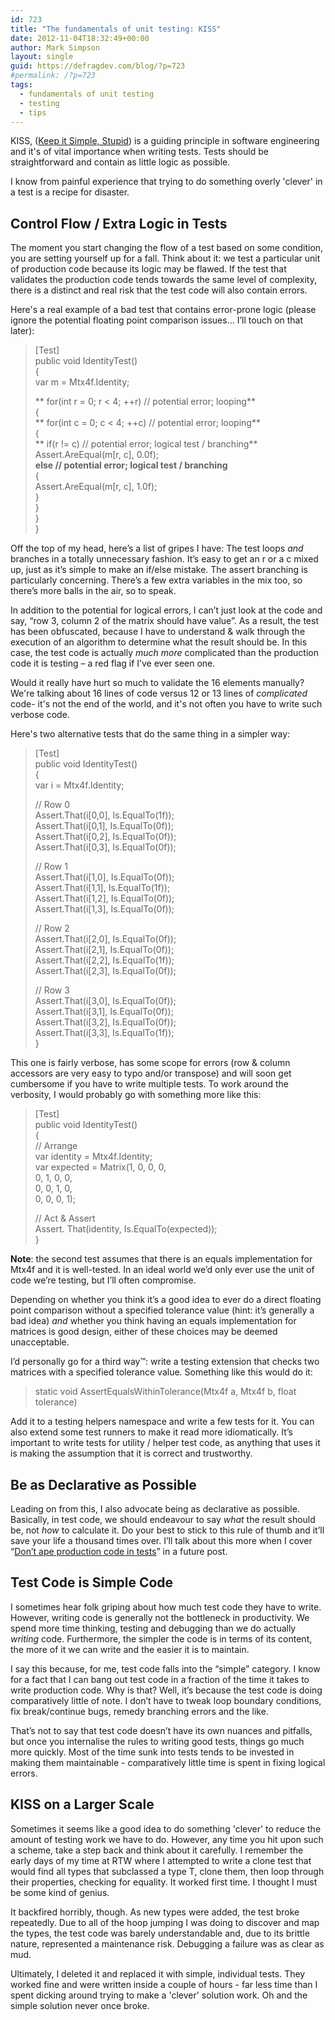 ```yaml
---
id: 723
title: "The fundamentals of unit testing: KISS"
date: 2012-11-04T18:32:49+00:00
author: Mark Simpson
layout: single
guid: https://defragdev.com/blog/?p=723
#permalink: /?p=723
tags:
  - fundamentals of unit testing
  - testing
  - tips
---
```

KISS, ([Keep it Simple, Stupid](http://en.wikipedia.org/wiki/KISS_principle)) is a guiding principle in software engineering and it's of vital importance when writing tests. Tests should be straightforward and contain as little logic as possible. 

I know from painful experience that trying to do something overly 'clever' in a test is a recipe for disaster.

## Control Flow / Extra Logic in Tests

The moment you start changing the flow of a test based on some condition, you are setting yourself up for a fall. Think about it: we test a particular unit of production code because its logic may be flawed. If the test that validates the production code tends towards the same level of complexity, there is a distinct and real risk that the test code will also contain errors.

Here's a real example of a bad test that contains error-prone logic (please ignore the potential floating point comparison issues... I’ll touch on that later):

> [Test]  
> public void IdentityTest()  
> {  
>  var m = Mtx4f.Identity;
> 
> ** for(int r = 0; r < 4; ++r) // potential error; looping**  
>  {  
> ** for(int c = 0; c < 4; ++c) // potential error; looping**  
>  {  
>  ** if(r != c) // potential error; logical test / branching**  
>  Assert.AreEqual(m[r, c], 0.0f);  
>  **else // potential error; logical test / branching**  
>  {  
>  Assert.AreEqual(m[r, c], 1.0f);  
>  }  
>  }  
>  }  
> }

<!--more-->

Off the top of my head, here’s a list of gripes I have: The test loops _and_ branches in a totally unnecessary fashion. It’s easy to get an r or a c mixed up, just as it’s simple to make an if/else mistake. The assert branching is particularly concerning. There’s a few extra variables in the mix too, so there’s more balls in the air, so to speak. 

In addition to the potential for logical errors, I can’t just look at the code and say, “row 3, column 2 of the matrix should have <x> value”. As a result, the test has been obfuscated, because I have to understand & walk through the execution of an algorithm to determine what the result should be. In this case, the test code is actually _much more_ complicated than the production code it is testing – a red flag if I’ve ever seen one.

Would it really have hurt so much to validate the 16 elements manually? We're talking about 16 lines of code versus 12 or 13 lines of _complicated_ code- it's not the end of the world, and it's not often you have to write such verbose code.

Here's two alternative tests that do the same thing in a simpler way:

> [Test]  
> public void IdentityTest()  
> {  
>  var i = Mtx4f.Identity;
> 
>  // Row 0  
>  Assert.That(i[0,0], Is.EqualTo(1f));  
>  Assert.That(i[0,1], Is.EqualTo(0f));  
>  Assert.That(i[0,2], Is.EqualTo(0f));  
>  Assert.That(i[0,3], Is.EqualTo(0f));
> 
>  // Row 1  
>  Assert.That(i[1,0], Is.EqualTo(0f));  
>  Assert.That(i[1,1], Is.EqualTo(1f));  
>  Assert.That(i[1,2], Is.EqualTo(0f));  
>  Assert.That(i[1,3], Is.EqualTo(0f));
> 
>  // Row 2  
>  Assert.That(i[2,0], Is.EqualTo(0f));  
>  Assert.That(i[2,1], Is.EqualTo(0f));  
>  Assert.That(i[2,2], Is.EqualTo(1f));  
>  Assert.That(i[2,3], Is.EqualTo(0f));
> 
>  // Row 3  
>  Assert.That(i[3,0], Is.EqualTo(0f));  
>  Assert.That(i[3,1], Is.EqualTo(0f));  
>  Assert.That(i[3,2], Is.EqualTo(0f));  
>  Assert.That(i[3,3], Is.EqualTo(1f));  
> }

This one is fairly verbose, has some scope for errors (row & column accessors are very easy to typo and/or transpose) and will soon get cumbersome if you have to write multiple tests. To work around the verbosity, I would probably go with something more like this:

> [Test]  
> public void IdentityTest()  
> {  
>  // Arrange  
>  var identity = Mtx4f.Identity;  
>  var expected = Matrix(1, 0, 0, 0,  
>  0, 1, 0, 0,  
>  0, 0, 1, 0,  
>  0, 0, 0, 1);
> 
>  // Act & Assert  
>  Assert. That(identity, Is.EqualTo(expected));  
> }

**Note**: the second test assumes that there is an equals implementation for Mtx4f and it is well-tested. In an ideal world we’d only ever use the unit of code we’re testing, but I’ll often compromise. 

Depending on whether you think it’s a good idea to ever do a direct floating point comparison without a specified tolerance value (hint: it’s generally a bad idea) _and_ whether you think having an equals implementation for matrices is good design, either of these choices may be deemed unacceptable. 

I’d personally go for a third way™: write a testing extension that checks two matrices with a specified tolerance value. Something like this would do it:

> static void AssertEqualsWithinTolerance(Mtx4f a, Mtx4f b, float tolerance)

Add it to a testing helpers namespace and write a few tests for it. You can also extend some test runners to make it read more idiomatically. It’s important to write tests for utility / helper test code, as anything that uses it is making the assumption that it is correct and trustworthy.

## Be as Declarative as Possible

Leading on from this, I also advocate being as declarative as possible. Basically, in test code, we should endeavour to say _what_ the result should be, not _how_ to calculate it. Do your best to stick to this rule of thumb and it’ll save your life a thousand times over. I’ll talk about this more when I cover “[Don’t ape production code in tests](?p=731)” in a future post.

## Test Code is Simple Code

I sometimes hear folk griping about how much test code they have to write. However, writing code is generally not the bottleneck in productivity. We spend more time thinking, testing and debugging than we do actually _writing_ code. Furthermore, the simpler the code is in terms of its content, the more of it we can write and the easier it is to maintain. 

I say this because, for me, test code falls into the “simple” category. I know for a fact that I can bang out test code in a fraction of the time it takes to write production code. Why is that? Well, it’s because the test code is doing comparatively little of note. I don’t have to tweak loop boundary conditions, fix break/continue bugs, remedy branching errors and the like. 

That’s not to say that test code doesn’t have its own nuances and pitfalls, but once you internalise the rules to writing good tests, things go much more quickly. Most of the time sunk into tests tends to be invested in making them maintainable - comparatively little time is spent in fixing logical errors. 

## KISS on a Larger Scale

Sometimes it seems like a good idea to do something 'clever' to reduce the amount of testing work we have to do. However, any time you hit upon such a scheme, take a step back and think about it carefully. I remember the early days of my time at RTW where I attempted to write a clone test that would find all types that subclassed a type T, clone them, then loop through their properties, checking for equality. It worked first time. I thought I must be some kind of genius. 

It backfired horribly, though. As new types were added, the test broke repeatedly. Due to all of the hoop jumping I was doing to discover and map the types, the test code was barely understandable and, due to its brittle nature, represented a maintenance risk. Debugging a failure was as clear as mud.

Ultimately, I deleted it and replaced it with simple, individual tests. They worked fine and were written inside a couple of hours - far less time than I spent dicking around trying to make a 'clever' solution work. Oh and the simple solution never once broke.